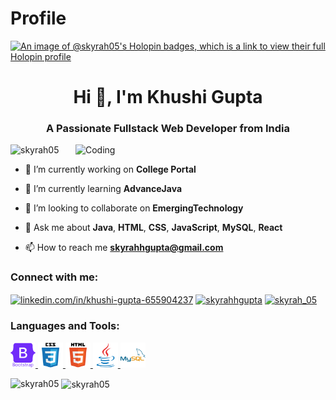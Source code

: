 # Profile

[![An image of @skyrah05's Holopin badges, which is a link to view their full Holopin profile](https://holopin.me/skyrah05)](https://holopin.io/@skyrah05)

<h1 align="center">Hi 👋, I'm Khushi Gupta</h1>
<h3 align="center">A Passionate Fullstack Web Developer from India</h3>


<img align="right" alt="Coding" width="400" src="https://media3.giphy.com/media/L1R1tvI9svkIWwpVYr/200w.webp?cid=ecf05e470kq676ldo46k7l7b8sk17xkt1k4ct2vp0qkjpx80&rid=200w.webp&ct=g">

<p align="left"> <img src="https://komarev.com/ghpvc/?username=skyrah05&label=Profile%20views&color=0e75b6&style=flat" alt="skyrah05" /> </p>

- 🔭 I’m currently working on **College Portal**

- 🌱 I’m currently learning **AdvanceJava**

- 👯 I’m looking to collaborate on **EmergingTechnology**

- 💬 Ask me about **Java**, **HTML**, **CSS**, **JavaScript**, **MySQL**, **React** 

- 📫 How to reach me **skyrahhgupta@gmail.com**

<h3 align="left">Connect with me:</h3>
<p align="left">
<a href="https://linkedin.com/in/linkedin.com/in/khushi-gupta-655904237" target="blank"><img align="center" src="https://raw.githubusercontent.com/rahuldkjain/github-profile-readme-generator/master/src/images/icons/Social/linked-in-alt.svg" alt="linkedin.com/in/khushi-gupta-655904237" height="30" width="40" /></a>
<a href="https://kaggle.com/skyrahhgupta" target="blank"><img align="center" src="https://raw.githubusercontent.com/rahuldkjain/github-profile-readme-generator/master/src/images/icons/Social/kaggle.svg" alt="skyrahhgupta" height="30" width="40" /></a>
<a href="https://www.codechef.com/users/skyrah_05" target="blank"><img align="center" src="https://cdn.jsdelivr.net/npm/simple-icons@3.1.0/icons/codechef.svg" alt="skyrah_05" height="30" width="40" /></a>
</p>

<h3 align="left">Languages and Tools:</h3>
<p align="left"> <a href="https://getbootstrap.com" target="_blank" rel="noreferrer"> <img src="https://raw.githubusercontent.com/devicons/devicon/master/icons/bootstrap/bootstrap-plain-wordmark.svg" alt="bootstrap" width="40" height="40"/> </a> <a href="https://www.w3schools.com/css/" target="_blank" rel="noreferrer"> <img src="https://raw.githubusercontent.com/devicons/devicon/master/icons/css3/css3-original-wordmark.svg" alt="css3" width="40" height="40"/> </a> <a href="https://www.w3.org/html/" target="_blank" rel="noreferrer"> <img src="https://raw.githubusercontent.com/devicons/devicon/master/icons/html5/html5-original-wordmark.svg" alt="html5" width="40" height="40"/> </a> <a href="https://www.java.com" target="_blank" rel="noreferrer"> <img src="https://raw.githubusercontent.com/devicons/devicon/master/icons/java/java-original.svg" alt="java" width="40" height="40"/> </a> <a href="https://www.mysql.com/" target="_blank" rel="noreferrer"> <img src="https://raw.githubusercontent.com/devicons/devicon/master/icons/mysql/mysql-original-wordmark.svg" alt="mysql" width="40" height="40"/> </a> </p>

<p><img align="left" src="https://github-readme-stats.vercel.app/api/top-langs?username=skyrah05&show_icons=true&locale=en&layout=compact" alt="skyrah05" /></p>

<p>&nbsp;<img align="center" src="https://github-readme-stats.vercel.app/api?username=skyrah05&show_icons=true&locale=en" alt="skyrah05" /></p>
